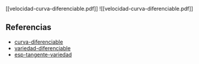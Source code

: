 [[velocidad-curva-diferenciable.pdf]]
![[velocidad-curva-diferenciable.pdf]]

## Referencias
- [curva-diferenciable](./curva-diferenciable.md)
- [variedad-diferenciable](./variedad-diferenciable.md)
- [esp-tangente-variedad](./esp-tangente-variedad.md)
